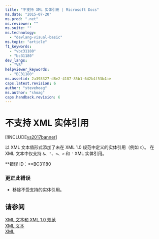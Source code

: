 ```yaml
---
title: "不支持 XML 实体引用 | Microsoft Docs"
ms.date: "2015-07-20"
ms.prod: ".net"
ms.reviewer: ""
ms.suite: ""
ms.technology: 
  - "devlang-visual-basic"
ms.topic: "article"
f1_keywords: 
  - "vbc31180"
  - "bc31180"
dev_langs: 
  - "VB"
helpviewer_keywords: 
  - "BC31180"
ms.assetid: 2a393327-d8e2-4187-85b1-642b4f53b4ae
caps.latest.revision: 6
author: "stevehoag"
ms.author: "shoag"
caps.handback.revision: 6
---
```

# 不支持 XML 实体引用
[!INCLUDE[vs2017banner](../../../visual-basic/includes/vs2017banner.md)]

以 XML 文本值形式添加了未在 XML 1.0 规范中定义的实体引用（例如 `©`）。  在 XML 文本中仅支持 `&`、`"`、`<`、`>` 和 `'` XML 实体引用。  
  
 **错误 ID：**BC31180  
  
### 更正此错误  
  
-   移除不受支持的实体引用。  
  
## 请参阅  
 [XML 文本和 XML 1.0 规范](../../../visual-basic/programming-guide/language-features/xml/xml-literals-and-the-xml-1-0-specification.md)   
 [XML 文本](../../../visual-basic/language-reference/xml-literals/index.md)   
 [XML](../../../visual-basic/programming-guide/language-features/xml/index.md)